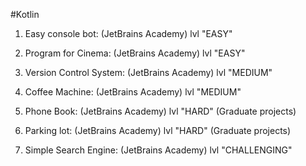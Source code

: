 #Kotlin

1. Easy console bot: (JetBrains Academy) lvl "EASY"

2. Program for Cinema: (JetBrains Academy) lvl "EASY"

3. Version Control System: (JetBrains Academy) lvl "MEDIUM"

4. Coffee Machine: (JetBrains Academy) lvl "MEDIUM"

5. Phone Book: (JetBrains Academy) lvl "HARD" (Graduate projects)

6. Parking lot: (JetBrains Academy) lvl "HARD" (Graduate projects)

7. Simple Search Engine: (JetBrains Academy) lvl "CHALLENGING"


